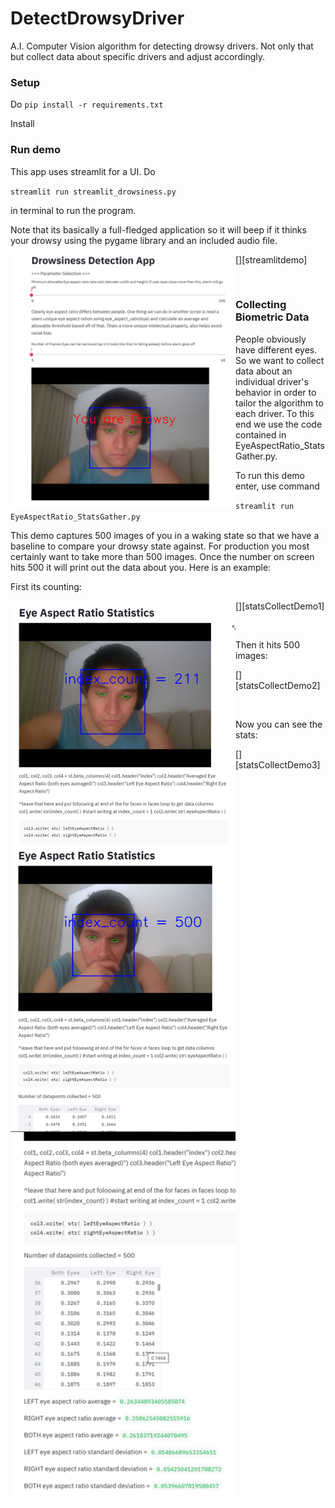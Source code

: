 # DetectDrowsyDriver
A.I. Computer Vision algorithm for detecting drowsy drivers. Not only that but collect data about specific drivers and adjust accordingly.


### Setup
Do `pip install -r requirements.txt`

Install 

### Run demo
This app uses streamlit for a UI. Do 

`streamlit run streamlit_drowsiness.py`

in terminal to run the program. 

Note that its basically a full-fledged application so it will beep if it thinks your drowsy using the pygame library and an included audio file. 

[<img align="left" alt="demo2" width="360px" src="https://raw.githubusercontent.com/GeorgeDavila/DetectDrowsyDriver/main/demo_images/demo.png" />][streamlitdemo]

<br />


### Collecting Biometric Data

People obviously have different eyes. So we want to collect data about an individual driver's behavior in order to tailor the algorithm to each driver. To this end we use the code contained in EyeAspectRatio_StatsGather.py. 

To run this demo enter, use command 

`streamlit run EyeAspectRatio_StatsGather.py`

This demo captures 500 images of you in a waking state so that we have a baseline to compare your drowsy state against. For production you most certainly want to take more than 500 images. Once the number on screen hits 500 it will print out the data about you. Here is an example:

First its counting:

[<img align="left" alt="demo2" width="360px" src="https://raw.githubusercontent.com/GeorgeDavila/DetectDrowsyDriver/main/demo_images/statsCollectDemo1.png" />][statsCollectDemo1]

<br />

Then it hits 500 images:

[<img align="left" alt="demo3" width="360px" src="https://raw.githubusercontent.com/GeorgeDavila/DetectDrowsyDriver/main/demo_images/statsCollectDemo2.png" />][statsCollectDemo2]

<br />

Now you can see the stats:

[<img align="left" alt="demo4" width="360px" src="https://raw.githubusercontent.com/GeorgeDavila/DetectDrowsyDriver/main/demo_images/statsCollectDemo3.png" />][statsCollectDemo3]

<br />


